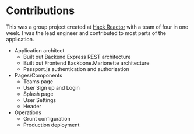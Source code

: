 Contributions
==========
This was a group project created at [Hack Reactor][hr] with a team of four in one week. I was the lead engineer and contributed to most parts of the application.

- Application architect
    - Built out Backend Express REST architecture
    - Built out Frontend Backbone.Marionette architecture
    - Passport.js authentication and authorization
- Pages/Components
    - Teams page
    - User Sign up and Login
    - Splash page
    - User Settings
    - Header
- Operations
    - Grunt configuration
    - Production deployment

[hr]: www.hackreactor.com
